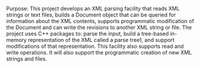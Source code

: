 Purpose:
This project develops an XML parsing facility that reads XML strings or text files, builds a Document object 
that can be queried for information about the XML contents, supports programmatic modification of the Document 
and can write the revisions to another XML string or file. The project uses C++ packages to: parse the input, 
build a tree-based in-memory representation of the XML called a parse tree1, and support modifications of that representation. 
This facility also supports read and write operations. 
It will also support the programmatic creation of new XML strings and files.

